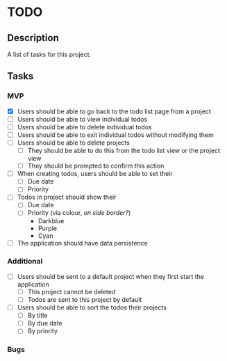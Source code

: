 # TODO

## Description

A list of tasks for this project.

## Tasks

### MVP

- [x] Users should be able to go back to the todo list page from a project
- [ ] Users should be able to view individual todos
- [ ] Users should be able to delete individual todos
- [ ] Users should be able to exit individual todos without modifying them
- [ ] Users should be able to delete projects
    - [ ] They should be able to do this from the todo list view or the project
    view
    - [ ] They should be prompted to confirm this action
- [ ] When creating todos, users should be able to set their
    - [ ] Due date
    - [ ] Priority
- [ ] Todos in project should show their
    - [ ] Due date
    - [ ] Priority (via colour, _on side border?_)
        - Darkblue
        - Purple
        - Cyan
- [ ] The application should have data persistence

### Additional

- [ ] Users should be sent to a default project when they first start the
application
    - [ ] This project cannot be deleted
    - [ ] Todos are sent to this project by default
- [ ] Users should be able to sort the todos their projects
    - [ ] By title
    - [ ] By due date
    - [ ] By priority

### Bugs
